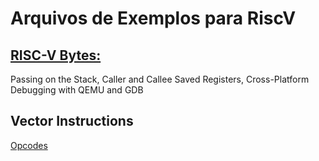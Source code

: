 # Arquivos de Exemplos para RiscV


## [RISC-V Bytes:](https://danielmangum.com/categories/risc-v-bytes/)
Passing on the Stack, Caller and Callee Saved Registers, Cross-Platform Debugging with QEMU and GDB

## Vector Instructions

[Opcodes](https://observablehq.com/@drom/risc-v-v-opcodes)
